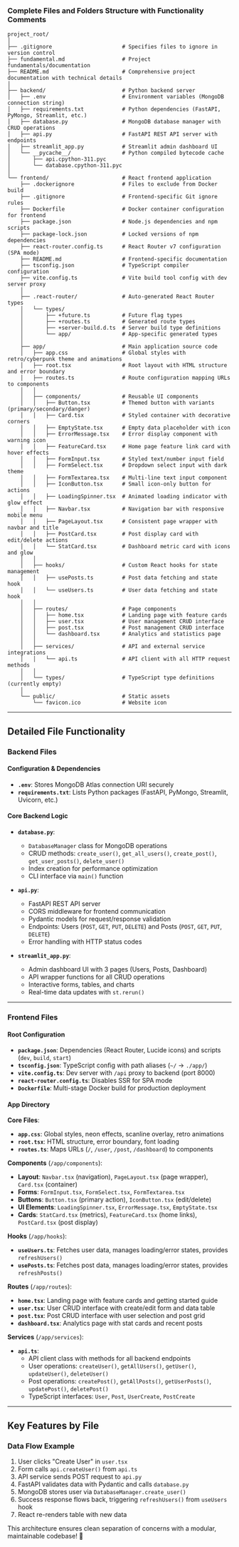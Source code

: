### Complete Files and Folders Structure with Functionality Comments

```
project_root/
│
├── .gitignore                      # Specifies files to ignore in version control
├── fundamental.md                  # Project fundamentals/documentation
├── README.md                       # Comprehensive project documentation with technical details
│
├── backend/                        # Python backend server
│   ├── .env                        # Environment variables (MongoDB connection string)
│   ├── requirements.txt            # Python dependencies (FastAPI, PyMongo, Streamlit, etc.)
│   ├── database.py                 # MongoDB database manager with CRUD operations
│   ├── api.py                      # FastAPI REST API server with endpoints
│   ├── streamlit_app.py            # Streamlit admin dashboard UI
│   └── __pycache__/                # Python compiled bytecode cache
│       ├── api.cpython-311.pyc
│       └── database.cpython-311.pyc
│
└── frontend/                       # React frontend application
    ├── .dockerignore               # Files to exclude from Docker build
    ├── .gitignore                  # Frontend-specific Git ignore rules
    ├── Dockerfile                  # Docker container configuration for frontend
    ├── package.json                # Node.js dependencies and npm scripts
    ├── package-lock.json           # Locked versions of npm dependencies
    ├── react-router.config.ts      # React Router v7 configuration (SPA mode)
    ├── README.md                   # Frontend-specific documentation
    ├── tsconfig.json               # TypeScript compiler configuration
    ├── vite.config.ts              # Vite build tool config with dev server proxy
    │
    ├── .react-router/              # Auto-generated React Router types
    │   └── types/
    │       ├── +future.ts          # Future flag types
    │       ├── +routes.ts          # Generated route types
    │       ├── +server-build.d.ts  # Server build type definitions
    │       └── app/                # App-specific generated types
    │
    ├── app/                        # Main application source code
    │   ├── app.css                 # Global styles with retro/cyberpunk theme and animations
    │   ├── root.tsx                # Root layout with HTML structure and error boundary
    │   ├── routes.ts               # Route configuration mapping URLs to components
    │   │
    │   ├── components/             # Reusable UI components
    │   │   ├── Button.tsx          # Themed button with variants (primary/secondary/danger)
    │   │   ├── Card.tsx            # Styled container with decorative corners
    │   │   ├── EmptyState.tsx      # Empty data placeholder with icon
    │   │   ├── ErrorMessage.tsx    # Error display component with warning icon
    │   │   ├── FeatureCard.tsx     # Home page feature link card with hover effects
    │   │   ├── FormInput.tsx       # Styled text/number input field
    │   │   ├── FormSelect.tsx      # Dropdown select input with dark theme
    │   │   ├── FormTextarea.tsx    # Multi-line text input component
    │   │   ├── IconButton.tsx      # Small icon-only button for actions
    │   │   ├── LoadingSpinner.tsx  # Animated loading indicator with glow effect
    │   │   ├── Navbar.tsx          # Navigation bar with responsive mobile menu
    │   │   ├── PageLayout.tsx      # Consistent page wrapper with navbar and title
    │   │   ├── PostCard.tsx        # Post display card with edit/delete actions
    │   │   └── StatCard.tsx        # Dashboard metric card with icons and glow
    │   │
    │   ├── hooks/                  # Custom React hooks for state management
    │   │   ├── usePosts.ts         # Post data fetching and state hook
    │   │   └── useUsers.ts         # User data fetching and state hook
    │   │
    │   ├── routes/                 # Page components
    │   │   ├── home.tsx            # Landing page with feature cards
    │   │   ├── user.tsx            # User management CRUD interface
    │   │   ├── post.tsx            # Post management CRUD interface
    │   │   └── dashboard.tsx       # Analytics and statistics page
    │   │
    │   ├── services/               # API and external service integrations
    │   │   └── api.ts              # API client with all HTTP request methods
    │   │
    │   └── types/                  # TypeScript type definitions (currently empty)
    │
    └── public/                     # Static assets
        └── favicon.ico             # Website icon
```

---

## Detailed File Functionality

### Backend Files

#### **Configuration & Dependencies**
- **`.env`**: Stores MongoDB Atlas connection URI securely
- **`requirements.txt`**: Lists Python packages (FastAPI, PyMongo, Streamlit, Uvicorn, etc.)

#### **Core Backend Logic**
- **`database.py`**: 
  - `DatabaseManager` class for MongoDB operations
  - CRUD methods: `create_user()`, `get_all_users()`, `create_post()`, `get_user_posts()`, `delete_user()`
  - Index creation for performance optimization
  - CLI interface via `main()` function

- **`api.py`**:
  - FastAPI REST API server
  - CORS middleware for frontend communication
  - Pydantic models for request/response validation
  - Endpoints: Users (`POST`, `GET`, `PUT`, `DELETE`) and Posts (`POST`, `GET`, `PUT`, `DELETE`)
  - Error handling with HTTP status codes

- **`streamlit_app.py`**:
  - Admin dashboard UI with 3 pages (Users, Posts, Dashboard)
  - API wrapper functions for all CRUD operations
  - Interactive forms, tables, and charts
  - Real-time data updates with `st.rerun()`

---

### Frontend Files

#### **Root Configuration**
- **`package.json`**: Dependencies (React Router, Lucide icons) and scripts (`dev`, `build`, `start`)
- **`tsconfig.json`**: TypeScript config with path aliases (`~/` → `./app/`)
- **`vite.config.ts`**: Dev server with `/api` proxy to backend (port 8000)
- **`react-router.config.ts`**: Disables SSR for SPA mode
- **`Dockerfile`**: Multi-stage Docker build for production deployment

#### **App Directory**

**Core Files**:
- **`app.css`**: Global styles, neon effects, scanline overlay, retro animations
- **`root.tsx`**: HTML structure, error boundary, font loading
- **`routes.ts`**: Maps URLs (`/`, `/user`, `/post`, `/dashboard`) to components

**Components** (`/app/components`):
- **Layout**: `Navbar.tsx` (navigation), `PageLayout.tsx` (page wrapper), `Card.tsx` (container)
- **Forms**: `FormInput.tsx`, `FormSelect.tsx`, `FormTextarea.tsx`
- **Buttons**: `Button.tsx` (primary action), `IconButton.tsx` (edit/delete)
- **UI Elements**: `LoadingSpinner.tsx`, `ErrorMessage.tsx`, `EmptyState.tsx`
- **Cards**: `StatCard.tsx` (metrics), `FeatureCard.tsx` (home links), `PostCard.tsx` (post display)

**Hooks** (`/app/hooks`):
- **`useUsers.ts`**: Fetches user data, manages loading/error states, provides `refreshUsers()`
- **`usePosts.ts`**: Fetches post data, manages loading/error states, provides `refreshPosts()`

**Routes** (`/app/routes`):
- **`home.tsx`**: Landing page with feature cards and getting started guide
- **`user.tsx`**: User CRUD interface with create/edit form and data table
- **`post.tsx`**: Post CRUD interface with user selection and post grid
- **`dashboard.tsx`**: Analytics page with stat cards and recent posts

**Services** (`/app/services`):
- **`api.ts`**: 
  - API client class with methods for all backend endpoints
  - User operations: `createUser()`, `getAllUsers()`, `getUser()`, `updateUser()`, `deleteUser()`
  - Post operations: `createPost()`, `getAllPosts()`, `getUserPosts()`, `updatePost()`, `deletePost()`
  - TypeScript interfaces: `User`, `Post`, `UserCreate`, `PostCreate`

---

## Key Features by File

### Data Flow Example
1. User clicks "Create User" in `user.tsx`
2. Form calls `api.createUser()` from `api.ts`
3. API service sends POST request to `api.py`
4. FastAPI validates data with Pydantic and calls `database.py`
5. MongoDB stores user via `DatabaseManager.create_user()`
6. Success response flows back, triggering `refreshUsers()` from `useUsers` hook
7. React re-renders table with new data

This architecture ensures clean separation of concerns with a modular, maintainable codebase! 🚀